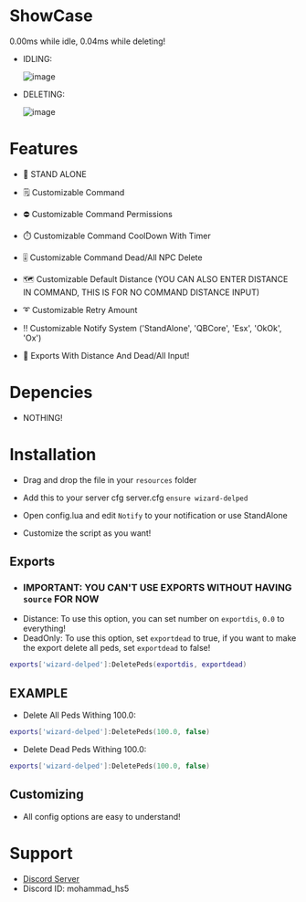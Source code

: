 # ShowCase
0.00ms while idle, 0.04ms while deleting!

- IDLING:

  ![image](https://github.com/CodeWizardsDev/wizard-delped/assets/94300419/b94c1272-48f3-4c64-bfb4-27338607c744)


- DELETING:

  ![image](https://github.com/CodeWizardsDev/wizard-delped/assets/94300419/4b1725b0-7be1-4746-8ced-7b1cbeda8f46)


# Features
- 🧨 STAND ALONE
- 🗒️ Customizable Command
- ⛔ Customizable Command Permissions
- ⏱️ Customizable Command CoolDown With Timer
- 🎚️ Customizable Command Dead/All NPC Delete
- 🗺️ Customizable Default Distance (YOU CAN ALSO ENTER DISTANCE IN COMMAND, THIS IS FOR NO COMMAND DISTANCE INPUT)
- ➰ Customizable Retry Amount
- ‼️ Customizable Notify System ('StandAlone', 'QBCore', 'Esx', 'OkOk', 'Ox')

- 📡 Exports With Distance And Dead/All Input!

# Depencies
- NOTHING!

# Installation
- Drag and drop the file in your `resources` folder
- Add this to your server cfg server.cfg  `ensure wizard-delped`

- Open config.lua and edit `Notify` to your notification or use StandAlone
- Customize the script as you want!

 ## Exports
 - ### IMPORTANT: YOU CAN'T USE EXPORTS WITHOUT HAVING `source` FOR NOW
 - Distance: To use this option, you can set number on `exportdis`, `0.0` to everything!
 - DeadOnly: To use this option, set `exportdead` to true, if you want to make the export delete all peds, set `exportdead` to false!
 ```lua
 exports['wizard-delped']:DeletePeds(exportdis, exportdead)
 ```

  ## EXAMPLE
  - Delete All Peds Withing 100.0:
  ```lua
  exports['wizard-delped']:DeletePeds(100.0, false)
  ```

  - Delete Dead Peds Withing 100.0:
  ```lua
  exports['wizard-delped']:DeletePeds(100.0, false)
  ```

 ## Customizing
 - All config options are easy to understand!

# Support
- [Discord Server](https://discord.gg/ZBvacHyczY)
- Discord ID: mohammad_hs5
